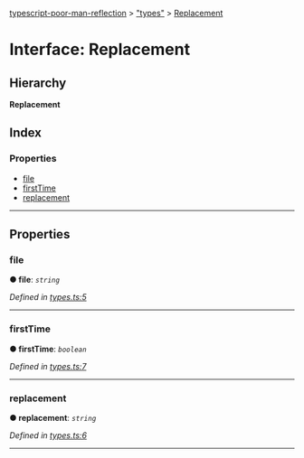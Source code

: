 [typescript-poor-man-reflection](../README.md) > ["types"](../modules/_types_.md) > [Replacement](../interfaces/_types_.replacement.md)

# Interface: Replacement

## Hierarchy

**Replacement**

## Index

### Properties

* [file](_types_.replacement.md#file)
* [firstTime](_types_.replacement.md#firsttime)
* [replacement](_types_.replacement.md#replacement)

---

## Properties

<a id="file"></a>

###  file

**● file**: *`string`*

*Defined in [types.ts:5](https://github.com/cancerberoSgx/typescript-poor-man-reflection/blob/ddc8b16/src/types.ts#L5)*

___
<a id="firsttime"></a>

###  firstTime

**● firstTime**: *`boolean`*

*Defined in [types.ts:7](https://github.com/cancerberoSgx/typescript-poor-man-reflection/blob/ddc8b16/src/types.ts#L7)*

___
<a id="replacement"></a>

###  replacement

**● replacement**: *`string`*

*Defined in [types.ts:6](https://github.com/cancerberoSgx/typescript-poor-man-reflection/blob/ddc8b16/src/types.ts#L6)*

___


